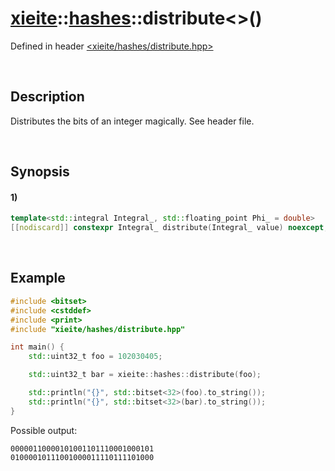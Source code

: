 # [xieite](../../xieite.md)\:\:[hashes](../../hashes.md)\:\:distribute\<\>\(\)
Defined in header [<xieite/hashes/distribute.hpp>](../../../include/xieite/hashes/distribute.hpp)

&nbsp;

## Description
Distributes the bits of an integer magically. See header file.

&nbsp;

## Synopsis
#### 1)
```cpp
template<std::integral Integral_, std::floating_point Phi_ = double>
[[nodiscard]] constexpr Integral_ distribute(Integral_ value) noexcept;
```

&nbsp;

## Example
```cpp
#include <bitset>
#include <cstddef>
#include <print>
#include "xieite/hashes/distribute.hpp"

int main() {
    std::uint32_t foo = 102030405;

    std::uint32_t bar = xieite::hashes::distribute(foo);

    std::println("{}", std::bitset<32>(foo).to_string());
    std::println("{}", std::bitset<32>(bar).to_string());
}
```
Possible output:
```
00000110000101001101110001000101
01000010111001000011110111101000
```

